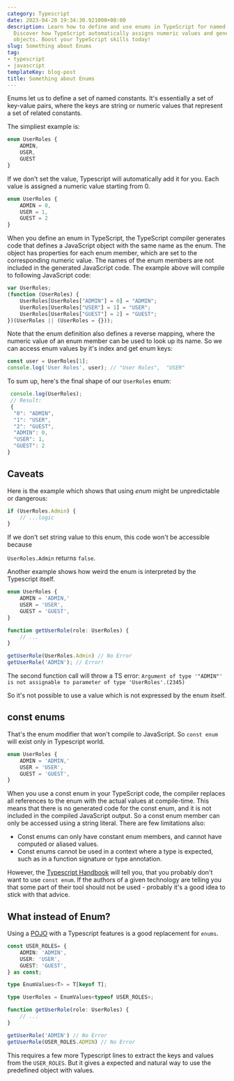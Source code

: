 ```yaml
---
category: Typescript
date: 2023-04-20 19:34:30.921000+00:00
description: Learn how to define and use enums in TypeScript for named constants.
  Discover how TypeScript automatically assigns numeric values and generates JavaScript
  objects. Boost your TypeScript skills today!
slug: Something about Enums
tag:
- typescript
- javascript
templateKey: blog-post
title: Something about Enums
---
```


Enums let us to define a set of named constants. It's essentially a set of key-value pairs, where the keys are string or numeric values that represent a set of related constants.

The simpliest example is:

```typescript
enum UserRoles {
    ADMIN,
    USER,
    GUEST
}
```

If we don't set the value, Typescript will automatically add it for you. Each value is assigned a numeric value starting from 0.

```typescript
enum UserRoles {
    ADMIN = 0,
    USER = 1,
    GUEST = 2
}
```

When you define an enum in TypeScript, the TypeScript compiler generates code that defines a JavaScript object with the same name as the enum. The object has properties for each enum member, which are set to the corresponding numeric value. The names of the enum members are not included in the generated JavaScript code. The example above will compile to following JavaScript code:

```typescript
var UserRoles;
(function (UserRoles) {
    UserRoles[UserRoles["ADMIN"] = 0] = "ADMIN";
    UserRoles[UserRoles["USER"] = 1] = "USER";
    UserRoles[UserRoles["GUEST"] = 2] = "GUEST";
})(UserRoles || (UserRoles = {}));
```

Note that the enum definition also defines a reverse mapping, where the numeric value of an enum member can be used to look up its name. So we can access enum values by it's index and get enum keys:

```typescript
const user = UserRoles[1];
console.log('User Roles', user); // "User Roles",  "USER" 
```

To sum up, here's the final shape of our `UserRoles` enum:

```typescript
 console.log(UserRoles);
 // Result:
 {
  "0": "ADMIN",
  "1": "USER",
  "2": "GUEST",
  "ADMIN": 0,
  "USER": 1,
  "GUEST": 2
} 
```

## Caveats

Here is the example which shows that using *enum* might be unpredictable or dangerous:

```typescript
if (UserRoles.Admin) {
    // ...logic
}
```

If we don't set string value to this enum, this code won't be accessible because

`UserRoles.Admin` returns `false`.

Another example shows how weird the enum is interpreted by the Typescript itself.

```typescript
enum UserRoles {
    ADMIN = 'ADMIN,'
    USER = 'USER',
    GUEST = 'GUEST',
}

function getUserRole(role: UserRoles) {
    // ...
}

getUserRole(UserRoles.Admin) // No Error
getUserRole('ADMIN'); // Error!
```

The second function call will throw a TS error:
`Argument of type '"ADMIN"' is not assignable to parameter of type 'UserRoles'.(2345)`

So it's not possible to use a value which is not expressed by the enum itself.

## const enums

That's the enum modifier that won't compile to JavaScript. So `const enum` will exist only in Typescript world.

```typescript
enum UserRoles {
    ADMIN = 'ADMIN,'
    USER = 'USER',
    GUEST = 'GUEST',
}
```

When you use a const enum in your TypeScript code, the compiler replaces all references to the enum with the actual values at compile-time. This means that there is no generated code for the const enum, and it is not included in the compiled JavaScript output. So a const enum member can only be accessed using a string literal. There are few limitations also:

- Const enums can only have constant enum members, and cannot have computed or aliased values.
- Const enums cannot be used in a context where a type is expected, such as in a function signature or type annotation.

However, the <a href="https://www.typescriptlang.org/docs/handbook/enums.html#const-enums">Typescript Handbook</a> will tell you, that you probably don't want to use `const enum`. If the authors of a given technology are telling you that some part of their tool should not be used - probably it's a good idea to stick with that advice.

## What instead of Enum?

Using a <a href="https://en.wikipedia.org/wiki/Plain_old_Java_object">POJO</a> with a Typescript features is a good replacement for `enums`.

```typescript
const USER_ROLES= {
    ADMIN: 'ADMIN',
    USER: 'USER',
    GUEST: 'GUEST',
} as const;

type EnumValues<T> = T[keyof T];

type UserRoles = EnumValues<typeof USER_ROLES>;

function getUserRole(role: UserRoles) {
    // ...
}

getUserRole('ADMIN') // No Error
getUserRole(USER_ROLES.ADMIN) // No Error
```

This requires a few more Typescript lines to extract the keys and values from the `USER_ROLES`. But it gives a expected and natural way to use the predefined object with values.